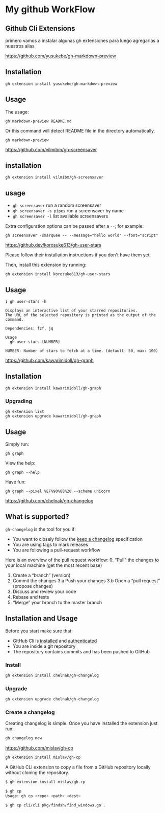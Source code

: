 # My github WorkFlow

## Github Cli Extensions

primero vamos a instalar algunas gh extensiones para luego agregarlas a nuestros alias

https://github.com/yusukebe/gh-markdown-preview

## Installation

```
gh extension install yusukebe/gh-markdown-preview
```

## Usage

The usage:

```
gh markdown-preview README.md
```

Or this command will detect README file in the directory automatically.

```
gh markdown-preview
```

https://github.com/vilmibm/gh-screensaver

## installation

```
gh extension install vilmibm/gh-screensaver
```

## usage

- `gh screensaver` run a random screensaver
- `gh screensaver -s pipes` run a screensaver by name
- `gh screensaver -l` list available screensavers

Extra configuration options can be passed after a `--`; for example:

```
gh screensaver -smarquee -- --message="hello world" --font="script"
```

https://github.dev/korosuke613/gh-user-stars

Please follow their installation instructions if you don't have them yet.

Then, install this extension by running:

```
gh extension install korosuke613/gh-user-stars
```

## Usage

```
❯ gh user-stars -h

Displays an interactive list of your starred repositories.
The URL of the selected repository is printed as the output of the command.

Dependencies: fzf, jq

Usage
  gh user-stars [NUMBER]

NUMBER: Number of stars to fetch at a time. (default: 50, max: 100)
```

https://github.com/kawarimidoll/gh-graph

## Installation

```
gh extension install kawarimidoll/gh-graph
```

### Upgrading

```
gh extension list
gh extension upgrade kawarimidoll/gh-graph
```

## Usage

Simply run:

```
gh graph
```

View the help:

```
gh graph --help
```

Have fun:

```
gh graph --pixel %EF%90%88%20 --scheme unicorn
```

https://github.com/chelnak/gh-changelog

## What is supported?

`gh-changelog` is the tool for you if:

- You want to closely follow the [keep a changelog](https://keepachangelog.com/en/1.0.0/) specification
- You are using tags to mark releases
- You are following a pull-request workflow

Here is an overview of the pull request workflow: 0. “Pull” the changes to your local machine (get the most recent base)

1. Create a “branch” (version)
2. Commit the changes
   3.a Push your changes
   3.b Open a “pull request” (propose changes)
3. Discuss and review your code
4. Rebase and tests
5. “Merge” your branch to the master branch

## Installation and Usage

Before you start make sure that:

- GitHub Cli is [installed](https://cli.github.com/manual/installation) and [authenticated](https://cli.github.com/manual/gh_auth_login)
- You are inside a git repository
- The repository contains commits and has been pushed to GitHub

### Install

```bash
gh extension install chelnak/gh-changelog
```

### Upgrade

```bash
gh extension upgrade chelnak/gh-changelog
```

### Create a changelog

Creating changelog is simple.
Once you have installed the extension just run:

```bash
gh changelog new
```



https://github.com/mislav/gh-cp



```bash
gh extension install mislav/gh-cp
```
A GitHub CLI extension to copy a file from a GitHub repository locally without cloning the repository.

```sh
$ gh extension install mislav/gh-cp

$ gh cp
Usage: gh cp <repo> <path> <dest>

$ gh cp cli/cli pkg/findsh/find_windows.go .

```
